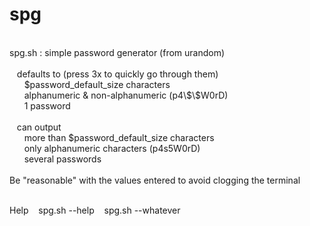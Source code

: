 # spg
<br>
spg.sh : simple password generator (from urandom)<br><br>
&nbsp;&nbsp;&nbsp;defaults to (press <ENTER> 3x to quickly go through them)<br>
&nbsp;&nbsp;&nbsp;&nbsp;&nbsp;&nbsp;$password_default_size characters<br>
&nbsp;&nbsp;&nbsp;&nbsp;&nbsp;&nbsp;alphanumeric & non-alphanumeric (p4\$\$W0rD)<br>
&nbsp;&nbsp;&nbsp;&nbsp;&nbsp;&nbsp;1 password<br><br>
&nbsp;&nbsp;&nbsp;can output<br>
&nbsp;&nbsp;&nbsp;&nbsp;&nbsp;&nbsp;more than $password_default_size characters<br>
&nbsp;&nbsp;&nbsp;&nbsp;&nbsp;&nbsp;only alphanumeric characters (p4s5W0rD)<br>
&nbsp;&nbsp;&nbsp;&nbsp;&nbsp;&nbsp;several passwords<br><br>
Be "reasonable" with the values entered to avoid clogging the terminal<br><br>

Help
&nbsp;&nbsp;&nbsp;spg.sh --help
&nbsp;&nbsp;&nbsp;spg.sh --whatever
